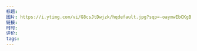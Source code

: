 ```yaml
---
标题: 
图片: https://i.ytimg.com/vi/G8csJtDwjzk/hqdefault.jpg?sqp=-oaymwEbCKgBEF5IVfKriqkDDggBFQAAiEIYAXABwAEG&rs=AOn4CLDTx8DW7B3ZVAdNi8B0dCulCx6jkQ
链接: 
时时: 
评价: 
tags:
---
```



